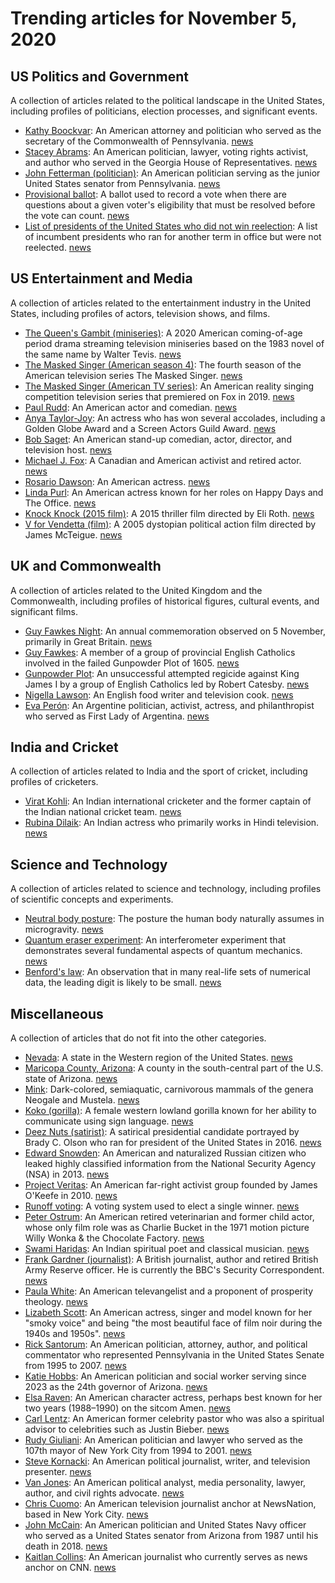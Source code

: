 # Trending articles for November 5, 2020

## US Politics and Government
A collection of articles related to the political landscape in the United States, including profiles of politicians, election processes, and significant events.

- [Kathy Boockvar](https://en.wikipedia.org/wiki/Kathy_Boockvar): An American attorney and politician who served as the secretary of the Commonwealth of Pennsylvania. [news](https://www.bing.com/news/search?q=Kathy+Boockvar)
- [Stacey Abrams](https://en.wikipedia.org/wiki/Stacey_Abrams): An American politician, lawyer, voting rights activist, and author who served in the Georgia House of Representatives. [news](https://www.bing.com/news/search?q=Stacey+Abrams)
- [John Fetterman (politician)](https://en.wikipedia.org/wiki/John_Fetterman_(politician)): An American politician serving as the junior United States senator from Pennsylvania. [news](https://www.bing.com/news/search?q=John+Fetterman)
- [Provisional ballot](https://en.wikipedia.org/wiki/Provisional_ballot): A ballot used to record a vote when there are questions about a given voter's eligibility that must be resolved before the vote can count. [news](https://www.bing.com/news/search?q=Provisional+ballot)
- [List of presidents of the United States who did not win reelection](https://en.wikipedia.org/wiki/List_of_presidents_of_the_United_States_who_did_not_win_reelection): A list of incumbent presidents who ran for another term in office but were not reelected. [news](https://www.bing.com/news/search?q=US+presidents+who+did+not+win+reelection)

## US Entertainment and Media
A collection of articles related to the entertainment industry in the United States, including profiles of actors, television shows, and films.

- [The Queen's Gambit (miniseries)](https://en.wikipedia.org/wiki/The_Queen%27s_Gambit_(miniseries)): A 2020 American coming-of-age period drama streaming television miniseries based on the 1983 novel of the same name by Walter Tevis. [news](https://www.bing.com/news/search?q=The+Queen's+Gambit)
- [The Masked Singer (American season 4)](https://en.wikipedia.org/wiki/The_Masked_Singer_(American_season_4)): The fourth season of the American television series The Masked Singer. [news](https://www.bing.com/news/search?q=The+Masked+Singer+season+4)
- [The Masked Singer (American TV series)](https://en.wikipedia.org/wiki/The_Masked_Singer_(American_TV_series)): An American reality singing competition television series that premiered on Fox in 2019. [news](https://www.bing.com/news/search?q=The+Masked+Singer)
- [Paul Rudd](https://en.wikipedia.org/wiki/Paul_Rudd): An American actor and comedian. [news](https://www.bing.com/news/search?q=Paul+Rudd)
- [Anya Taylor-Joy](https://en.wikipedia.org/wiki/Anya_Taylor-Joy): An actress who has won several accolades, including a Golden Globe Award and a Screen Actors Guild Award. [news](https://www.bing.com/news/search?q=Anya+Taylor-Joy)
- [Bob Saget](https://en.wikipedia.org/wiki/Bob_Saget): An American stand-up comedian, actor, director, and television host. [news](https://www.bing.com/news/search?q=Bob+Saget)
- [Michael J. Fox](https://en.wikipedia.org/wiki/Michael_J._Fox): A Canadian and American activist and retired actor. [news](https://www.bing.com/news/search?q=Michael+J.+Fox)
- [Rosario Dawson](https://en.wikipedia.org/wiki/Rosario_Dawson): An American actress. [news](https://www.bing.com/news/search?q=Rosario+Dawson)
- [Linda Purl](https://en.wikipedia.org/wiki/Linda_Purl): An American actress known for her roles on Happy Days and The Office. [news](https://www.bing.com/news/search?q=Linda+Purl)
- [Knock Knock (2015 film)](https://en.wikipedia.org/wiki/Knock_Knock_(2015_film)): A 2015 thriller film directed by Eli Roth. [news](https://www.bing.com/news/search?q=Knock+Knock+2015+film)
- [V for Vendetta (film)](https://en.wikipedia.org/wiki/V_for_Vendetta_(film)): A 2005 dystopian political action film directed by James McTeigue. [news](https://www.bing.com/news/search?q=V+for+Vendetta+film)

## UK and Commonwealth
A collection of articles related to the United Kingdom and the Commonwealth, including profiles of historical figures, cultural events, and significant films.

- [Guy Fawkes Night](https://en.wikipedia.org/wiki/Guy_Fawkes_Night): An annual commemoration observed on 5 November, primarily in Great Britain. [news](https://www.bing.com/news/search?q=Guy+Fawkes_Night)
- [Guy Fawkes](https://en.wikipedia.org/wiki/Guy_Fawkes): A member of a group of provincial English Catholics involved in the failed Gunpowder Plot of 1605. [news](https://www.bing.com/news/search?q=Guy_Fawkes)
- [Gunpowder Plot](https://en.wikipedia.org/wiki/Gunpowder_Plot): An unsuccessful attempted regicide against King James I by a group of English Catholics led by Robert Catesby. [news](https://www.bing.com/news/search?q=Gunpowder_Plot)
- [Nigella Lawson](https://en.wikipedia.org/wiki/Nigella_Lawson): An English food writer and television cook. [news](https://www.bing.com/news/search?q=Nigella+Lawson)
- [Eva Perón](https://en.wikipedia.org/wiki/Eva_Per%C3%B3n): An Argentine politician, activist, actress, and philanthropist who served as First Lady of Argentina. [news](https://www.bing.com/news/search?q=Eva+Perón)

## India and Cricket
A collection of articles related to India and the sport of cricket, including profiles of cricketers.

- [Virat Kohli](https://en.wikipedia.org/wiki/Virat_Kohli): An Indian international cricketer and the former captain of the Indian national cricket team. [news](https://www.bing.com/news/search?q=Virat+Kohli)
- [Rubina Dilaik](https://en.wikipedia.org/wiki/Rubina_Dilaik): An Indian actress who primarily works in Hindi television. [news](https://www.bing.com/news/search?q=Rubina+Dilaik)

## Science and Technology
A collection of articles related to science and technology, including profiles of scientific concepts and experiments.

- [Neutral body posture](https://en.wikipedia.org/wiki/Neutral_body_posture): The posture the human body naturally assumes in microgravity. [news](https://www.bing.com/news/search?q=Neutral+body+posture)
- [Quantum eraser experiment](https://en.wikipedia.org/wiki/Quantum_eraser_experiment): An interferometer experiment that demonstrates several fundamental aspects of quantum mechanics. [news](https://www.bing.com/news/search?q=Quantum+eraser_experiment)
- [Benford's law](https://en.wikipedia.org/wiki/Benford%27s_law): An observation that in many real-life sets of numerical data, the leading digit is likely to be small. [news](https://www.bing.com/news/search?q=Benford's+law)

## Miscellaneous
A collection of articles that do not fit into the other categories.

- [Nevada](https://en.wikipedia.org/wiki/Nevada): A state in the Western region of the United States. [news](https://www.bing.com/news/search?q=Nevada)
- [Maricopa County, Arizona](https://en.wikipedia.org/wiki/Maricopa_County,_Arizona): A county in the south-central part of the U.S. state of Arizona. [news](https://www.bing.com/news/search?q=Maricopa+County,_Arizona)
- [Mink](https://en.wikipedia.org/wiki/Mink): Dark-colored, semiaquatic, carnivorous mammals of the genera Neogale and Mustela. [news](https://www.bing.com/news/search?q=Mink)
- [Koko (gorilla)](https://en.wikipedia.org/wiki/Koko_(gorilla)): A female western lowland gorilla known for her ability to communicate using sign language. [news](https://www.bing.com/news/search?q=Koko+gorilla)
- [Deez Nuts (satirist)](https://en.wikipedia.org/wiki/Deez_Nuts_(satirist)): A satirical presidential candidate portrayed by Brady C. Olson who ran for president of the United States in 2016. [news](https://www.bing.com/news/search?q=Deez+Nuts)
- [Edward Snowden](https://en.wikipedia.org/wiki/Edward_Snowden): An American and naturalized Russian citizen who leaked highly classified information from the National Security Agency (NSA) in 2013. [news](https://www.bing.com/news/search?q=Edward+Snowden)
- [Project Veritas](https://en.wikipedia.org/wiki/Project_Veritas): An American far-right activist group founded by James O'Keefe in 2010. [news](https://www.bing.com/news/search?q=Project+Veritas)
- [Runoff voting](https://en.wikipedia.org/wiki/Runoff_voting): A voting system used to elect a single winner. [news](https://www.bing.com/news/search?q=Runoff+voting)
- [Peter Ostrum](https://en.wikipedia.org/wiki/Peter_Ostrum): An American retired veterinarian and former child actor, whose only film role was as Charlie Bucket in the 1971 motion picture Willy Wonka & the Chocolate Factory. [news](https://www.bing.com/news/search?q=Peter+Ostrum)
- [Swami Haridas](https://en.wikipedia.org/wiki/Swami_Haridas): An Indian spiritual poet and classical musician. [news](https://www.bing.com/news/search?q=Swami+Haridas)
- [Frank Gardner (journalist)](https://en.wikipedia.org/wiki/Frank_Gardner_(journalist)): A British journalist, author and retired British Army Reserve officer. He is currently the BBC's Security Correspondent. [news](https://www.bing.com/news/search?q=Frank+Gardner)
- [Paula White](https://en.wikipedia.org/wiki/Paula_White): An American televangelist and a proponent of prosperity theology. [news](https://www.bing.com/news/search?q=Paula+White)
- [Lizabeth Scott](https://en.wikipedia.org/wiki/Lizabeth_Scott): An American actress, singer and model known for her "smoky voice" and being "the most beautiful face of film noir during the 1940s and 1950s". [news](https://www.bing.com/news/search?q=Lizabeth+Scott)
- [Rick Santorum](https://en.wikipedia.org/wiki/Rick_Santorum): An American politician, attorney, author, and political commentator who represented Pennsylvania in the United States Senate from 1995 to 2007. [news](https://www.bing.com/news/search?q=Rick+Santorum)
- [Katie Hobbs](https://en.wikipedia.org/wiki/Katie_Hobbs): An American politician and social worker serving since 2023 as the 24th governor of Arizona. [news](https://www.bing.com/news/search?q=Katie+Hobbs)
- [Elsa Raven](https://en.wikipedia.org/wiki/Elsa_Raven): An American character actress, perhaps best known for her two years (1988–1990) on the sitcom Amen. [news](https://www.bing.com/news/search?q=Elsa+Raven)
- [Carl Lentz](https://en.wikipedia.org/wiki/Carl_Lentz): An American former celebrity pastor who was also a spiritual advisor to celebrities such as Justin Bieber. [news](https://www.bing.com/news/search?q=Carl+Lentz)
- [Rudy Giuliani](https://en.wikipedia.org/wiki/Rudy_Giuliani): An American politician and lawyer who served as the 107th mayor of New York City from 1994 to 2001. [news](https://www.bing.com/news/search?q=Rudy+Giuliani)
- [Steve Kornacki](https://en.wikipedia.org/wiki/Steve_Kornacki): An American political journalist, writer, and television presenter. [news](https://www.bing.com/news/search?q=Steve+Kornacki)
- [Van Jones](https://en.wikipedia.org/wiki/Van_Jones): An American political analyst, media personality, lawyer, author, and civil rights advocate. [news](https://www.bing.com/news/search?q=Van+Jones)
- [Chris Cuomo](https://en.wikipedia.org/wiki/Chris_Cuomo): An American television journalist anchor at NewsNation, based in New York City. [news](https://www.bing.com/news/search?q=Chris+Cuomo)
- [John McCain](https://en.wikipedia.org/wiki/John_McCain): An American politician and United States Navy officer who served as a United States senator from Arizona from 1987 until his death in 2018. [news](https://www.bing.com/news/search?q=John+McCain)
- [Kaitlan Collins](https://en.wikipedia.org/wiki/Kaitlan_Collins): An American journalist who currently serves as news anchor on CNN. [news](https://www.bing.com/news/search?q=Kaitlan+Collins)